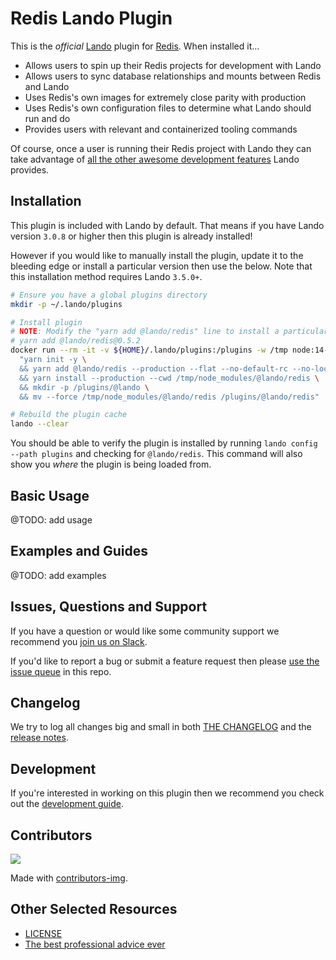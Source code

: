 # Redis Lando Plugin

This is the _official_ [Lando](https://lando.dev) plugin for [Redis](https://docs.lando.dev/config/redis.html). When installed it...

* Allows users to spin up their Redis projects for development with Lando
* Allows users to sync database relationships and mounts between Redis and Lando
* Uses Redis's own images for extremely close parity with production
* Uses Redis's own configuration files to determine what Lando should run and do
* Provides users with relevant and containerized tooling commands

Of course, once a user is running their Redis project with Lando they can take advantage of [all the other awesome development features](https://docs.lando.dev) Lando provides.

## Installation

This plugin is included with Lando by default. That means if you have Lando version `3.0.8` or higher then this plugin is already installed!

However if you would like to manually install the plugin, update it to the bleeding edge or install a particular version then use the below. Note that this installation method requires Lando `3.5.0+`.

```bash
# Ensure you have a global plugins directory
mkdir -p ~/.lando/plugins

# Install plugin
# NOTE: Modify the "yarn add @lando/redis" line to install a particular version eg
# yarn add @lando/redis@0.5.2
docker run --rm -it -v ${HOME}/.lando/plugins:/plugins -w /tmp node:14-alpine sh -c \
  "yarn init -y \
  && yarn add @lando/redis --production --flat --no-default-rc --no-lockfile --link-duplicates \
  && yarn install --production --cwd /tmp/node_modules/@lando/redis \
  && mkdir -p /plugins/@lando \
  && mv --force /tmp/node_modules/@lando/redis /plugins/@lando/redis"

# Rebuild the plugin cache
lando --clear
```

You should be able to verify the plugin is installed by running `lando config --path plugins` and checking for `@lando/redis`. This command will also show you _where_ the plugin is being loaded from.

## Basic Usage

@TODO: add usage

## Examples and Guides

@TODO: add examples

## Issues, Questions and Support

If you have a question or would like some community support we recommend you [join us on Slack](https://launchpass.com/devwithlando).

If you'd like to report a bug or submit a feature request then please [use the issue queue](https://github.com/lando/redis/issues/new/choose) in this repo.

## Changelog

We try to log all changes big and small in both [THE CHANGELOG](https://github.com/lando/redis/blob/main/CHANGELOG.md) and the [release notes](https://github.com/lando/redis/releases).

## Development

If you're interested in working on this plugin then we recommend you check out the [development guide](https://github.com/lando/redis/blob/main/docs/development.md).

## Contributors

<a href="https://github.com/lando/redis/graphs/contributors">
  <img src="https://contrib.rocks/image?repo=lando/redis" />
</a>

Made with [contributors-img](https://contrib.rocks).

## Other Selected Resources

* [LICENSE](https://github.com/lando/redis/blob/main/LICENSE.md)
* [The best professional advice ever](https://www.youtube.com/watch?v=tkBVDh7my9Q)
